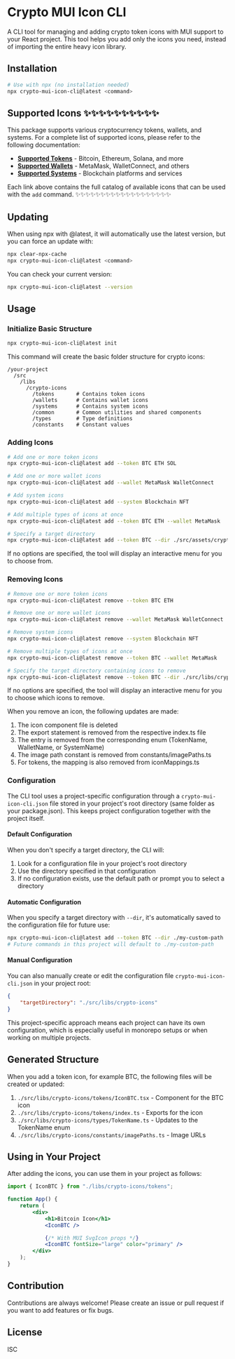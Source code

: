 # Crypto MUI Icon CLI

A CLI tool for managing and adding crypto token icons with MUI support to your React project. This tool helps you add only the icons you need, instead of importing the entire heavy icon library.

## Installation

```bash
# Use with npx (no installation needed)
npx crypto-mui-icon-cli@latest <command>
```

## Supported Icons ✨✨✨✨✨✨✨✨✨✨

This package supports various cryptocurrency tokens, wallets, and systems. For a complete list of supported icons, please refer to the following documentation:

-   [**Supported Tokens**](./TOKENS.md) - Bitcoin, Ethereum, Solana, and more
-   [**Supported Wallets**](./WALLETS.md) - MetaMask, WalletConnect, and others
-   [**Supported Systems**](./SYSTEMS.md) - Blockchain platforms and services

Each link above contains the full catalog of available icons that can be used with the `add` command.
✨✨✨✨✨✨✨✨✨✨✨✨✨✨✨✨✨✨✨

## Updating

When using npx with @latest, it will automatically use the latest version, but you can force an update with:

```bash
npx clear-npx-cache
npx crypto-mui-icon-cli@latest <command>
```

You can check your current version:

```bash
npx crypto-mui-icon-cli@latest --version
```

## Usage

### Initialize Basic Structure

```bash
npx crypto-mui-icon-cli@latest init
```

This command will create the basic folder structure for crypto icons:

```
/your-project
  /src
    /libs
      /crypto-icons
        /tokens       # Contains token icons
        /wallets      # Contains wallet icons
        /systems      # Contains system icons
        /common       # Common utilities and shared components
        /types        # Type definitions
        /constants    # Constant values
```

### Adding Icons

```bash
# Add one or more token icons
npx crypto-mui-icon-cli@latest add --token BTC ETH SOL

# Add one or more wallet icons
npx crypto-mui-icon-cli@latest add --wallet MetaMask WalletConnect

# Add system icons
npx crypto-mui-icon-cli@latest add --system Blockchain NFT

# Add multiple types of icons at once
npx crypto-mui-icon-cli@latest add --token BTC ETH --wallet MetaMask

# Specify a target directory
npx crypto-mui-icon-cli@latest add --token BTC --dir ./src/assets/crypto
```

If no options are specified, the tool will display an interactive menu for you to choose from.

### Removing Icons

```bash
# Remove one or more token icons
npx crypto-mui-icon-cli@latest remove --token BTC ETH

# Remove one or more wallet icons
npx crypto-mui-icon-cli@latest remove --wallet MetaMask WalletConnect

# Remove system icons
npx crypto-mui-icon-cli@latest remove --system Blockchain NFT

# Remove multiple types of icons at once
npx crypto-mui-icon-cli@latest remove --token BTC --wallet MetaMask

# Specify the target directory containing icons to remove
npx crypto-mui-icon-cli@latest remove --token BTC --dir ./src/libs/crypto-icons
```

If no options are specified, the tool will display an interactive menu for you to choose which icons to remove.

When you remove an icon, the following updates are made:

1. The icon component file is deleted
2. The export statement is removed from the respective index.ts file
3. The entry is removed from the corresponding enum (TokenName, WalletName, or SystemName)
4. The image path constant is removed from constants/imagePaths.ts
5. For tokens, the mapping is also removed from iconMappings.ts

### Configuration

The CLI tool uses a project-specific configuration through a `crypto-mui-icon-cli.json` file stored in your project's root directory (same folder as your package.json). This keeps project configuration together with the project itself.

#### Default Configuration

When you don't specify a target directory, the CLI will:

1. Look for a configuration file in your project's root directory
2. Use the directory specified in that configuration
3. If no configuration exists, use the default path or prompt you to select a directory

#### Automatic Configuration

When you specify a target directory with `--dir`, it's automatically saved to the configuration file for future use:

```bash
npx crypto-mui-icon-cli@latest add --token BTC --dir ./my-custom-path
# Future commands in this project will default to ./my-custom-path
```

#### Manual Configuration

You can also manually create or edit the configuration file `crypto-mui-icon-cli.json` in your project root:

```json
{
    "targetDirectory": "./src/libs/crypto-icons"
}
```

This project-specific approach means each project can have its own configuration, which is especially useful in monorepo setups or when working on multiple projects.

## Generated Structure

When you add a token icon, for example BTC, the following files will be created or updated:

1. `./src/libs/crypto-icons/tokens/IconBTC.tsx` - Component for the BTC icon
2. `./src/libs/crypto-icons/tokens/index.ts` - Exports for the icon
3. `./src/libs/crypto-icons/types/TokenName.ts` - Updates to the TokenName enum
4. `./src/libs/crypto-icons/constants/imagePaths.ts` - Image URLs

## Using in Your Project

After adding the icons, you can use them in your project as follows:

```jsx
import { IconBTC } from "./libs/crypto-icons/tokens";

function App() {
    return (
        <div>
            <h1>Bitcoin Icon</h1>
            <IconBTC />

            {/* With MUI SvgIcon props */}
            <IconBTC fontSize="large" color="primary" />
        </div>
    );
}
```

## Contribution

Contributions are always welcome! Please create an issue or pull request if you want to add features or fix bugs.

## License

ISC
